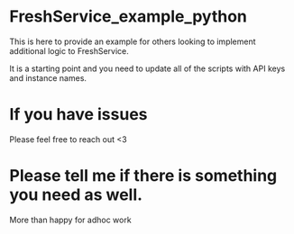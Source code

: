 # FreshService_example_python

This is here to provide an example for others looking to implement additional logic to FreshService. 

It is a starting point and you need to update all of the scripts with API keys and instance names. 

# If you have issues

Please feel free to reach out <3

# Please tell me if there is something you need as well.

More than happy for adhoc work
